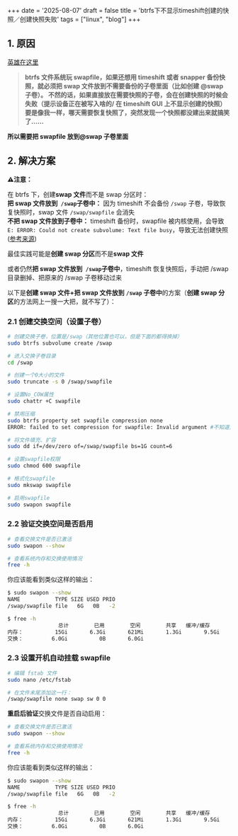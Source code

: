 +++
date = '2025-08-07'
draft = false
title = 'btrfs下不显示timeshift创建的快照／创建快照失败'
tags = ["linux", "blog"]
+++


## 1. 原因

[英雄在这里](https://bbs.deepin.org/zh/post/270814)

> **btrfs 文件系统玩 swapfile，如果还想用 timeshift 或者 snapper 备份快照，就必须把 swap 文件放到不需要备份的子卷里面（比如创建 @swap 子卷）。
> 不然的话，如果直接放在需要快照的子卷，会在创建快照的时候会失败（提示设备正在被写入啥的/ 在 timeshift GUI 上不显示创建的快照）
> 要是像我一样，哪天需要恢复快照了，突然发现一个快照都没建出来就搞笑了......**

**所以需要把 swapfile 放到@swap 子卷里面**

## 2. 解决方案

 **⚠️注意：**

在 btrfs 下，创建**swap 文件**而不是 swap 分区时：  
**把 swap 文件放到**​ **​ `/swap` ​**​**子卷中：**  因为 timeshift 不会备份 `/swap` 子卷，导致恢复快照时，swap 文件 `/swap/swapfile` 会消失  
**不把 swap 文件放到子卷中：**  timeshift 备份时，swapfile 被内核使用，会导致 `E: ERROR: Could not create subvolume: Text file busy`，导致无法创建快照 ([参考来源](https://forum.archlinuxcn.org/t/topic/14276))

最佳实践可能是**创建 swap 分区**而不是**swap 文件**

或者仍然**把 swap 文件放到**​ **​ `/swap` ​**​**子卷中**，timeshift 恢复快照后，手动把 /swap 目录删掉、把原来的 /swap 子卷移动过来

以下是**创建 swap 文件+把 swap 文件放到**​ **​ `/swap` ​**​**子卷中**的方案（**创建 swap 分区**的方法网上一搜一大把，就不写了）：

### 2.1 创建交换空间（设置子卷）

```bash
# 创建交换子卷，位置是/swap（其他位置也可以，但是下面的都得换掉）
sudo btrfs subvolume create /swap

# 进入交换子卷目录
cd /swap

# 创建一个0大小的文件
sudo truncate -s 0 /swap/swapfile

# 设置No_COW属性
sudo chattr +C swapfile

# 禁用压缩
sudo btrfs property set swapfile compression none
ERROR: failed to set compression for swapfile: Invalid argument #不知道为什么，不过不影响

# 将文件填充、扩容
sudo dd if=/dev/zero of=/swap/swapfile bs=1G count=6

# 设置swapfile权限
sudo chmod 600 swapfile

# 格式化swapfile
sudo mkswap swapfile

# 启用swapfile
sudo swapon swapfile
```

### 2.2 验证交换空间是否启用

```bash
# 查看交换文件是否已激活
sudo swapon --show

# 查看系统内存和交换使用情况
free -h
```

你应该能看到类似这样的输出：

```bash
$ sudo swapon --show
NAME           TYPE SIZE USED PRIO
/swap/swapfile file   6G   0B   -2

$ free -h
                总计        已用        空闲        共享   缓冲/缓存        可用
内存：          15Gi       6.3Gi       621Mi       1.3Gi       9.5Gi       9.0Gi
交换：         6.0Gi          0B       6.0Gi   
```

### 2.3 设置开机自动挂载 swapfile

```bash
# 编辑 fstab 文件
sudo nano /etc/fstab

# 在文件末尾添加这一行：
/swap/swapfile none swap sw 0 0
```

**重启后验证**交换文件是否自动启用：

```bash
# 查看交换文件是否已激活
sudo swapon --show

# 查看系统内存和交换使用情况
free -h
```

你应该能看到类似这样的输出：

```bash
$ sudo swapon --show
NAME           TYPE SIZE USED PRIO
/swap/swapfile file   6G   0B   -2

$ free -h
                总计        已用        空闲        共享   缓冲/缓存        可用
内存：          15Gi       6.3Gi       621Mi       1.3Gi       9.5Gi       9.0Gi
交换：         6.0Gi          0B       6.0Gi   
```

‍
